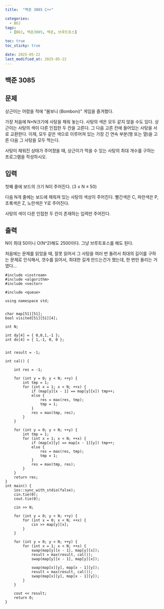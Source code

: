 ```yaml
---
title:  "백준 3085 C++" 

categories:
  - BOJ
tags:
  - [BOJ, 백준3085, 백준, 브루트포스]

toc: true
toc_sticky: true

date: 2025-05-22
last_modified_at: 2025-05-22
---
```



## 백준 3085

## 문제 

상근이는 어렸을 적에 "봄보니 (Bomboni)" 게임을 즐겨했다.

가장 처음에 N×N크기에 사탕을 채워 놓는다. 사탕의 색은 모두 같지 않을 수도 있다. 상근이는 사탕의 색이 다른 인접한 두 칸을 고른다. 그 다음 고른 칸에 들어있는 사탕을 서로 교환한다. 이제, 모두 같은 색으로 이루어져 있는 가장 긴 연속 부분(행 또는 열)을 고른 다음 그 사탕을 모두 먹는다.

사탕이 채워진 상태가 주어졌을 때, 상근이가 먹을 수 있는 사탕의 최대 개수를 구하는 프로그램을 작성하시오.

## 입력

첫째 줄에 보드의 크기 N이 주어진다. (3 ≤ N ≤ 50)

다음 N개 줄에는 보드에 채워져 있는 사탕의 색상이 주어진다. 빨간색은 C, 파란색은 P, 초록색은 Z, 노란색은 Y로 주어진다.

사탕의 색이 다른 인접한 두 칸이 존재하는 입력만 주어진다.

## 출력

N이 최대 50이니 O(N^2)해도 2500이다. 그냥 브루트포스를 해도 된다.

처음에는 문제를 읽었을 때, 잘못 읽어서 그 사탕을 여러 번 돌려서 최대의 길이를 구하는 문제로 인식해서, 갯수를 읽어서, 최대한 길게 만드는건가 했는데, 한 번만 돌리는 거였다...

```
#include <iostream>
#include <algorithm>
#include <vector>

#include <queue>

using namespace std;


char map[51][51];
bool visited[51][51][4];

int N;

int dy[4] = { 0,0,1,-1 };
int dx[4] = { 1,-1, 0, 0 };


int result = -1;

int cal() {

	int res = -1;

	for (int y = 0; y < N; ++y) {
		int tmp = 1;
		for (int x = 1; x < N; ++x) {
			if (map[y][x - 1] == map[y][x]) tmp++;
			else {
				res = max(res, tmp);
				tmp = 1;
			}
			res = max(tmp, res);
		}
	}

	for (int y = 0; y < N; ++y) {
		int tmp = 1;
		for (int x = 1; x < N; ++x) {
			if (map[x][y] == map[x - 1][y]) tmp++;
			else {
				res = max(res, tmp);
				tmp = 1;
			}
			res = max(tmp, res);
		}
	}
	return res;
}
int main() {
	ios::sync_with_stdio(false);
	cin.tie(0);
	cout.tie(0);

	cin >> N;

	for (int y = 0; y < N; ++y) {
		for (int x = 0; x < N; ++x) {
			cin >> map[y][x];
		}
	}
	
	for (int y = 0; y < N; ++y) {
		for (int x = 1; x < N; ++x) {
			swap(map[y][x - 1], map[y][x]);
			result = max(result, cal());
			swap(map[y][x - 1], map[y][x]);

			swap(map[x][y], map[x - 1][y]);
			result = max(result, cal());
			swap(map[x][y], map[x - 1][y]);
		}
	}

	cout << result;
	return 0;
}
```
